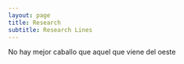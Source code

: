 ```yaml
---
layout: page
title: Research
subtitle: Research Lines
---
```


No hay mejor caballo que aquel que viene del oeste
